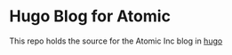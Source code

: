 # Hugo Blog for Atomic
This repo holds the source for the Atomic Inc blog in [hugo](http://gohugo.io)

